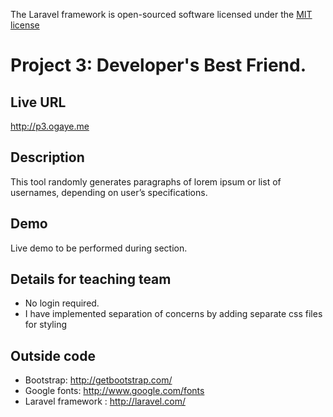 The Laravel framework is open-sourced software licensed under the [MIT license](http://opensource.org/licenses/MIT)

# Project 3: Developer's Best Friend.

## Live URL
<http://p3.ogaye.me>

## Description
This tool randomly generates paragraphs of lorem ipsum or list of usernames, depending on user’s specifications.

## Demo
Live demo to be performed during section.

## Details for teaching team
* No login required.
* I have implemented separation of concerns by  adding separate css files for styling

## Outside code
* Bootstrap: http://getbootstrap.com/
* Google fonts: http://www.google.com/fonts
* Laravel framework : http://laravel.com/

